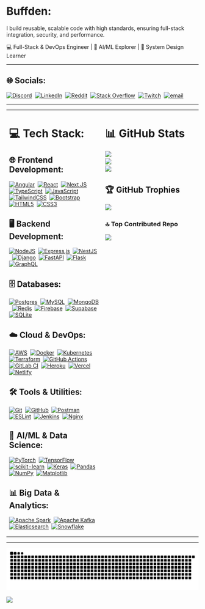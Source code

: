 # Buffden:
I build reusable, scalable code with high standards, ensuring full-stack integration, security, and performance.

💻 Full-Stack & DevOps Engineer | 🤖 AI/ML Explorer | 🧠 System Design Learner

---

## 🌐 Socials:
[![Discord](https://img.shields.io/badge/Discord-%237289DA.svg?logo=discord&logoColor=white)](https://discord.gg/uB7whfPg)&nbsp;&nbsp;[![LinkedIn](https://img.shields.io/badge/LinkedIn-%230077B5.svg?logo=linkedin&logoColor=white)](https://linkedin.com/in/harshwardhanpatil23)&nbsp;&nbsp;[![Reddit](https://img.shields.io/badge/Reddit-%23FF4500.svg?logo=Reddit&logoColor=white)](https://www.reddit.com/user/csgoBuffden/)&nbsp;&nbsp;[![Stack Overflow](https://img.shields.io/badge/-Stackoverflow-FE7A16?logo=stack-overflow&logoColor=white)](https://stackoverflow.com/users/14113753/buffden)&nbsp;&nbsp;[![Twitch](https://img.shields.io/badge/Twitch-%239146FF.svg?logo=Twitch&logoColor=white)](https://twitch.tv/buffden)&nbsp;&nbsp;[![email](https://img.shields.io/badge/Email-D14836?logo=gmail&logoColor=white)](mailto:contact.harshwardhanpatil@gmail.com)

---

<table>
<tr>
<td width="50%" valign="top">

# 💻 Tech Stack:

## 🌐 Frontend Development:
[![Angular](https://img.shields.io/badge/angular-%23DD0031.svg?style=for-the-badge&logo=angular&logoColor=white)](https://angular.io/)&nbsp;&nbsp;[![React](https://img.shields.io/badge/react-%2320232a.svg?style=for-the-badge&logo=react&logoColor=%2361DAFB)](https://reactjs.org/)&nbsp;&nbsp;[![Next JS](https://img.shields.io/badge/Next-black?style=for-the-badge&logo=next.js&logoColor=white)](https://nextjs.org/)&nbsp;&nbsp;[![TypeScript](https://img.shields.io/badge/typescript-%23007ACC.svg?style=for-the-badge&logo=typescript&logoColor=white)](https://www.typescriptlang.org/)&nbsp;&nbsp;[![JavaScript](https://img.shields.io/badge/javascript-%23323330.svg?style=for-the-badge&logo=javascript&logoColor=%23F7DF1E)](https://developer.mozilla.org/en-US/docs/Web/JavaScript)&nbsp;&nbsp;[![TailwindCSS](https://img.shields.io/badge/tailwindcss-%2338B2AC.svg?style=for-the-badge&logo=tailwind-css&logoColor=white)](https://tailwindcss.com/)&nbsp;&nbsp;[![Bootstrap](https://img.shields.io/badge/bootstrap-%238511FA.svg?style=for-the-badge&logo=bootstrap&logoColor=white)](https://getbootstrap.com/)&nbsp;&nbsp;[![HTML5](https://img.shields.io/badge/html5-%23E34F26.svg?style=for-the-badge&logo=html5&logoColor=white)](https://developer.mozilla.org/en-US/docs/Web/HTML)&nbsp;&nbsp;[![CSS3](https://img.shields.io/badge/css3-%231572B6.svg?style=for-the-badge&logo=css3&logoColor=white)](https://developer.mozilla.org/en-US/docs/Web/CSS)

## 🖥️ Backend Development:
[![NodeJS](https://img.shields.io/badge/node.js-6DA55F?style=for-the-badge&logo=node.js&logoColor=white)](https://nodejs.org/)&nbsp;&nbsp;[![Express.js](https://img.shields.io/badge/express.js-%23404d59.svg?style=for-the-badge&logo=express&logoColor=%2361DAFB)](https://expressjs.com/)&nbsp;&nbsp;[![NestJS](https://img.shields.io/badge/nestjs-%23E0234E.svg?style=for-the-badge&logo=nestjs&logoColor=white)](https://nestjs.com/)&nbsp;&nbsp;[![Django](https://img.shields.io/badge/django-%23092E20.svg?style=for-the-badge&logo=django&logoColor=white)](https://www.djangoproject.com/)&nbsp;&nbsp;[![FastAPI](https://img.shields.io/badge/FastAPI-005571?style=for-the-badge&logo=fastapi)](https://fastapi.tiangolo.com/)&nbsp;&nbsp;[![Flask](https://img.shields.io/badge/flask-%23000.svg?style=for-the-badge&logo=flask&logoColor=white)](https://flask.palletsprojects.com/)&nbsp;&nbsp;[![GraphQL](https://img.shields.io/badge/-GraphQL-E10098?style=for-the-badge&logo=graphql&logoColor=white)](https://graphql.org/)

## 🗄️ Databases:
[![Postgres](https://img.shields.io/badge/postgres-%23316192.svg?style=for-the-badge&logo=postgresql&logoColor=white)](https://www.postgresql.org/)&nbsp;&nbsp;[![MySQL](https://img.shields.io/badge/mysql-4479A1.svg?style=for-the-badge&logo=mysql&logoColor=white)](https://www.mysql.com/)&nbsp;&nbsp;[![MongoDB](https://img.shields.io/badge/MongoDB-%234ea94b.svg?style=for-the-badge&logo=mongodb&logoColor=white)](https://www.mongodb.com/)&nbsp;&nbsp;[![Redis](https://img.shields.io/badge/redis-%23DD0031.svg?style=for-the-badge&logo=redis&logoColor=white)](https://redis.io/)&nbsp;&nbsp;[![Firebase](https://img.shields.io/badge/firebase-%23039BE5.svg?style=for-the-badge&logo=firebase)](https://firebase.google.com/)&nbsp;&nbsp;[![Supabase](https://img.shields.io/badge/Supabase-3ECF8E?style=for-the-badge&logo=supabase&logoColor=white)](https://supabase.io/)&nbsp;&nbsp;[![SQLite](https://img.shields.io/badge/sqlite-%2307405e.svg?style=for-the-badge&logo=sqlite&logoColor=white)](https://www.sqlite.org/)

## ☁️ Cloud & DevOps:
[![AWS](https://img.shields.io/badge/AWS-%23FF9900.svg?style=for-the-badge&logo=amazon-aws&logoColor=white)](https://aws.amazon.com/)&nbsp;&nbsp;[![Docker](https://img.shields.io/badge/docker-%230db7ed.svg?style=for-the-badge&logo=docker&logoColor=white)](https://www.docker.com/)&nbsp;&nbsp;[![Kubernetes](https://img.shields.io/badge/kubernetes-%23326ce5.svg?style=for-the-badge&logo=kubernetes&logoColor=white)](https://kubernetes.io/)&nbsp;&nbsp;[![Terraform](https://img.shields.io/badge/terraform-%235835CC.svg?style=for-the-badge&logo=terraform&logoColor=white)](https://www.terraform.io/)&nbsp;&nbsp;[![GitHub Actions](https://img.shields.io/badge/github%20actions-%232671E5.svg?style=for-the-badge&logo=githubactions&logoColor=white)](https://github.com/features/actions)&nbsp;&nbsp;[![GitLab CI](https://img.shields.io/badge/gitlab%20CI-%23181717.svg?style=for-the-badge&logo=gitlab&logoColor=white)](https://docs.gitlab.com/ee/ci/)&nbsp;&nbsp;[![Heroku](https://img.shields.io/badge/heroku-%23430098.svg?style=for-the-badge&logo=heroku&logoColor=white)](https://www.heroku.com/)&nbsp;&nbsp;[![Vercel](https://img.shields.io/badge/vercel-%23000000.svg?style=for-the-badge&logo=vercel&logoColor=white)](https://vercel.com/)&nbsp;&nbsp;[![Netlify](https://img.shields.io/badge/netlify-%23000000.svg?style=for-the-badge&logo=netlify&logoColor=#00C7B7)](https://www.netlify.com/)

## 🛠️ Tools & Utilities:
[![Git](https://img.shields.io/badge/git-%23F05033.svg?style=for-the-badge&logo=git&logoColor=white)](https://git-scm.com/)&nbsp;&nbsp;[![GitHub](https://img.shields.io/badge/github-%23121011.svg?style=for-the-badge&logo=github&logoColor=white)](https://github.com/)&nbsp;&nbsp;[![Postman](https://img.shields.io/badge/Postman-FF6C37?style=for-the-badge&logo=postman&logoColor=white)](https://www.postman.com/)&nbsp;&nbsp;[![ESLint](https://img.shields.io/badge/ESLint-4B3263?style=for-the-badge&logo=eslint&logoColor=white)](https://eslint.org/)&nbsp;&nbsp;[![Jenkins](https://img.shields.io/badge/jenkins-%232C5263.svg?style=for-the-badge&logo=jenkins&logoColor=white)](https://www.jenkins.io/)&nbsp;&nbsp;[![Nginx](https://img.shields.io/badge/nginx-%23009639.svg?style=for-the-badge&logo=nginx&logoColor=white)](https://www.nginx.com/)

## 🧠 AI/ML & Data Science:
[![PyTorch](https://img.shields.io/badge/PyTorch-%23EE4C2C.svg?style=for-the-badge&logo=PyTorch&logoColor=white)](https://pytorch.org/)&nbsp;&nbsp;[![TensorFlow](https://img.shields.io/badge/TensorFlow-%23FF6F00.svg?style=for-the-badge&logo=TensorFlow&logoColor=white)](https://www.tensorflow.org/)&nbsp;&nbsp;[![scikit-learn](https://img.shields.io/badge/scikit--learn-%23F7931E.svg?style=for-the-badge&logo=scikit-learn&logoColor=white)](https://scikit-learn.org/)&nbsp;&nbsp;[![Keras](https://img.shields.io/badge/Keras-%23D00000.svg?style=for-the-badge&logo=Keras&logoColor=white)](https://keras.io/)&nbsp;&nbsp;[![Pandas](https://img.shields.io/badge/pandas-%23150458.svg?style=for-the-badge&logo=pandas&logoColor=white)](https://pandas.pydata.org/)&nbsp;&nbsp;[![NumPy](https://img.shields.io/badge/numpy-%23013243.svg?style=for-the-badge&logo=numpy&logoColor=white)](https://numpy.org/)&nbsp;&nbsp;[![Matplotlib](https://img.shields.io/badge/Matplotlib-%23ffffff.svg?style=for-the-badge&logo=Matplotlib&logoColor=black)](https://matplotlib.org/)

## 📊 Big Data & Analytics:
[![Apache Spark](https://img.shields.io/badge/Apache%20Spark-FDEE21?style=for-the-badge&logo=apachespark&logoColor=black)](https://spark.apache.org/)&nbsp;&nbsp;[![Apache Kafka](https://img.shields.io/badge/Apache%20Kafka-000?style=for-the-badge&logo=apachekafka)](https://kafka.apache.org/)&nbsp;&nbsp;[![Elasticsearch](https://img.shields.io/badge/elasticsearch-%230377CC.svg?style=for-the-badge&logo=elasticsearch&logoColor=white)](https://www.elastic.co/)&nbsp;&nbsp;[![Snowflake](https://img.shields.io/badge/snowflake-%2329B5E8.svg?style=for-the-badge&logo=snowflake&logoColor=white)](https://www.snowflake.com/)

</td>

<td width="50%" valign="top">

# 📊 GitHub Stats

![](https://github-readme-stats.vercel.app/api?username=Buffden&theme=tokyonight&hide_border=false&include_all_commits=true&count_private=true)<br/>
![](https://nirzak-streak-stats.vercel.app/?user=Buffden&theme=tokyonight&hide_border=false)<br/>
![](https://github-readme-stats.vercel.app/api/top-langs/?username=Buffden&theme=tokyonight&hide_border=false&layout=compact)

## 🏆 GitHub Trophies
![](https://github-profile-trophy.vercel.app/?username=Buffden&theme=radical&no-frame=false&no-bg=true&margin-w=4)

### 🔝 Top Contributed Repo
![](https://github-contributor-stats.vercel.app/api?username=Buffden&limit=5&theme=nightowl&combine_all_yearly_contributions=true)

</td>
</tr>
</table>

---
<picture>
  <source media="(prefers-color-scheme: dark)" srcset="https://raw.githubusercontent.com/buffden/buffden/output/github-snake-dark.svg" />
  <source media="(prefers-color-scheme: light)" srcset="https://raw.githubusercontent.com/buffden/buffden/output/github-snake.svg" />
  <img alt="github-snake" src="https://raw.githubusercontent.com/buffden/buffden/output/github-snake.svg" />
</picture>

[![](https://visitcount.itsvg.in/api?id=Buffden&icon=10&color=13)](https://visitcount.itsvg.in)

<!-- Proudly created with GPRM ( https://gprm.itsvg.in ) -->

